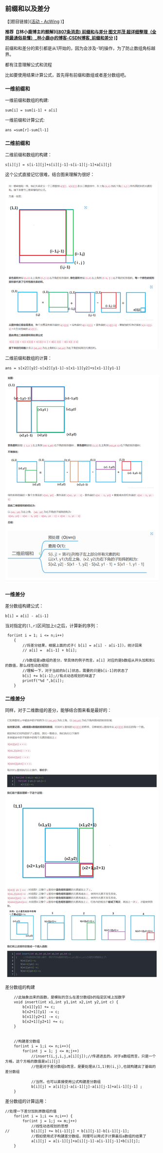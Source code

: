 ## 前缀和以及差分

【[题目链接]([活动 - AcWing](https://www.acwing.com/activity/content/11/) )】

**推荐【[林小鹿博主的题解]([(807条消息) 前缀和与差分 图文并茂 超详细整理（全网最通俗易懂）_林小鹿@的博客-CSDN博客_前缀和差分](https://blog.csdn.net/weixin_45629285/article/details/111146240) )】**

前缀和和差分的索引都是从1开始的，因为会涉及-1的操作，为了防止数组角标越界。

都有注意理解公式和流程

比如要使用结果计算公式，首先得有前缀和数组或者差分数组吧。



### 一维前缀和



一维前缀和数组的构建:

`sum[i] = sum[i-1] + a[i]`

一维前缀和计算公式:

`ans =sum[r]-sum[l-1]`



### 二维前缀和



二维前缀和数组的构建：

`s[i][j] = s[i-1][j]+s[i][j-1]-s[i-1][j-1]+a[i][j]`

这个公式直接记忆很难，结合图来理解为很好：

![1658101189462](img/二维前缀和预处理公式.png)







二维前缀和数组的计算：



`ans = s[x2][y2]-s[x2][y1-1]-s[x1-1][y2]+s[x1-1][y1-1]`

![1658101344525](img/二维前缀和计算公式推导.png)



### 一维差分

差分数组构建公式：

`b[i] = a[i] - a[i-1]`

当对指定的`[l,r]`区间加上c之后，计算新的序列：

```
 for(int i = 1; i <= n;i++)
    {
    	//将差分结果，根据上面的式子( b[i] = a[i] - a[i-1])，统计回来
        // a[i] =  a[i-1] + b[i];
        
        //b数组是a数组的差分，举具体的例子而言，a[i] 对应的是b数组从开头加和到i的数值，那么线性动态规划
		//理解一下，对于当前的b[i]状态，需要的只是b[i-1]的状态了 
        b[i] += b[i-1];//有点动态规划的味道了
        printf("%d ",b[i]);
    }
```



### 二维差分

同样，对于二维数组的差分，能够结合图来看是最好的：

![1658102001252](img/二维差分预处理公式理解.jpg)







差分数组的构建

```
    //此抽象出来的函数，是模拟的怎么在差分数组b的指定区域上加数字
    void insert(int x1,int y1,int x2,int y2,int c) {
        b[x1][y1] += c;
        b[x2+1][y1] -= c;
        b[x1][y2+1] -= c;
        b[x2+1][y2+1] += c;
    }

	
	//构建差分数组 
	for(int i = 1;i <= n;i++){
		for(int j = 1; j <= m;j++)
			//insert(i,j,i,j,a[i][j]);//传递进去的。对于a数组而言，只是一个方格，这个方格的数值是a[i][j]
			//但是对于差分数组b而言，是要处理从(1,1)到(i,j),也就构建出了基础的差分数组 
			
			//当然，也可以直接使用公式构建差分数组
			b[i][j] = a[i][j]-a[i-1][j]-a[i][j-1]+a[i-1][j-1] ;
	}
```

差分数组的计算运用：

```
//处理一下差分加到原数组的值
	for(int i = 1;i <= n;i++) {
		for(int j = 1;j <= m;j++)
			//线性动态规划的思想 
//			b[i][j] += b[i-1][j] + b[i][j-1]-b[i-1][j-1];
			//假如使用式子构建差分数组，同理可以用式子计算最后a数组的结果了
			a[i][j] = a[i-1][j]+a[i][j-1]-a[i-1][j-1]+b[i][j];
	}
```



